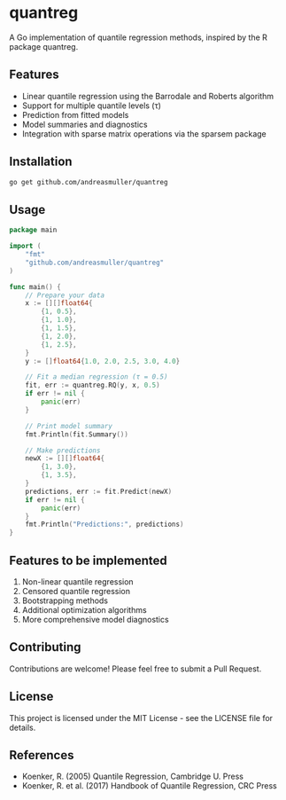 # quantreg

A Go implementation of quantile regression methods, inspired by the R package quantreg.

## Features

- Linear quantile regression using the Barrodale and Roberts algorithm
- Support for multiple quantile levels (τ)
- Prediction from fitted models
- Model summaries and diagnostics
- Integration with sparse matrix operations via the sparsem package

## Installation

```bash
go get github.com/andreasmuller/quantreg
```

## Usage

```go
package main

import (
    "fmt"
    "github.com/andreasmuller/quantreg"
)

func main() {
    // Prepare your data
    x := [][]float64{
        {1, 0.5},
        {1, 1.0},
        {1, 1.5},
        {1, 2.0},
        {1, 2.5},
    }
    y := []float64{1.0, 2.0, 2.5, 3.0, 4.0}

    // Fit a median regression (τ = 0.5)
    fit, err := quantreg.RQ(y, x, 0.5)
    if err != nil {
        panic(err)
    }

    // Print model summary
    fmt.Println(fit.Summary())

    // Make predictions
    newX := [][]float64{
        {1, 3.0},
        {1, 3.5},
    }
    predictions, err := fit.Predict(newX)
    if err != nil {
        panic(err)
    }
    fmt.Println("Predictions:", predictions)
}
```

## Features to be implemented

1. Non-linear quantile regression
2. Censored quantile regression
3. Bootstrapping methods
4. Additional optimization algorithms
5. More comprehensive model diagnostics

## Contributing

Contributions are welcome! Please feel free to submit a Pull Request.

## License

This project is licensed under the MIT License - see the LICENSE file for details.

## References

- Koenker, R. (2005) Quantile Regression, Cambridge U. Press
- Koenker, R. et al. (2017) Handbook of Quantile Regression, CRC Press
